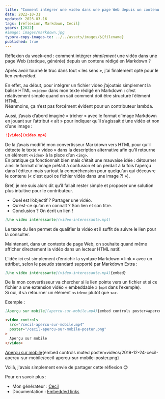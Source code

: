 ```yaml
---
title: "Comment intégrer une vidéo dans une page Web depuis un contenu en Markdown ?"
date: 2022-10-31
updated: 2023-03-16
tags: [réflexion, Markdown, Cecil]
years: [2022]
#image: images/markdown.jpg
typora-copy-images-to: ../../assets/images/${filename}
published: true
---
```

Réflexion du week-end : comment intégrer *simplement* une vidéo dans une page Web (statique, générée) depuis un contenu rédigé en Markdown ?

Après avoir tourné le truc dans tout « les sens », j'ai finalement opté pour le lien *embedded*.
<!-- break -->
En effet, au début, pour intégrer un fichier vidéo j’ajoutais simplement la balise HTML `<video>` dans mon texte rédigé en Markdown : c’est relativement simple quand on sait comment doit être structuré l’élément HTML.  
Néanmoins, ça n’est pas forcément évident pour un contributeur lambda.

Aussi, j’avais d’abord imaginé « tricher » avec le format d’image Markdown en jouant sur l’attribut « alt » pour indiquer qu’il s’agissait d’une vidéo et non d’une image :

```markdown
![video](video.mp4)
```

De là j’avais modifié mon convertisseur Markdown vers HTML pour qu’il détecte le texte « video » dans la description alternative afin qu’il retourne un élément `<video>` à la place d’un `<img>`.  
En pratique ça fonctionnait bien mais c’était une mauvaise idée : détourner ainsi le format d’image prêtait à confusion et on perdait à la fois l’aperçu dans l’éditeur mais surtout la compréhension pour quelqu’un qui découvre le contenu (« c'est quoi ce fichier vidéo dans une image ?! »).

Bref, je me suis alors dit qu’il fallait rester simple et proposer une solution plus intuitive pour le contributeur.

- Quel est l’objectif ? Partager une vidéo.
- Qu’est-ce qu’on en connaît ? Son lien et son titre.
- Conclusion ? On écrit un lien !

```markdown
[Une vidéo intéressante](video-interessante.mp4)
```

Le texte du lien permet de qualifier la vidéo et il suffit de suivre le lien pour la consulter.

Maintenant, dans un contexte de page Web, on souhaite quand même afficher directement la vidéo dans un lecteur HTML natif.

L’idée ici est simplement d’enrichir la syntaxe Markdown « link » avec un attribut, selon le pseudo standard supporté par Markdown Extra :

```markdown
[Une vidéo intéressante](video-interessante.mp4){embed}
```

De là mon convertisseur va chercher si le lien pointe vers un fichier et si ce fichier a une extension vidéo « embeddable » (`mp4` dans l’exemple).  
Si oui, il va retourner un élément `<video>` plutôt que `<a>`.

Exemple :

```markdown
[Aperçu sur mobile](apercu-sur-mobile.mp4){embed controls poster=apercu-sur-mobile.png}
```

```html
<video controls
  src="/cecil-apercu-sur-mobile.mp4"
  poster="/cecil-apercu-sur-mobile-poster.png"
>
  Aperçu sur mobile
</video>
```

[Aperçu sur mobile](videos/2019-12-24-cecil-apercu-sur-mobile/cecil-apercu-sur-mobile.mp4){embed controls muted poster=videos/2019-12-24-cecil-apercu-sur-mobile/cecil-apercu-sur-mobile-poster.png}

Voilà, j'avais simplement envie de partager cette réflexion 😊

Pour en savoir plus :

- Mon générateur : [Cecil](https://cecil.app)
- Documentation : [Embedded links](https://cecil.app/documentation/content/#embedded-links)
